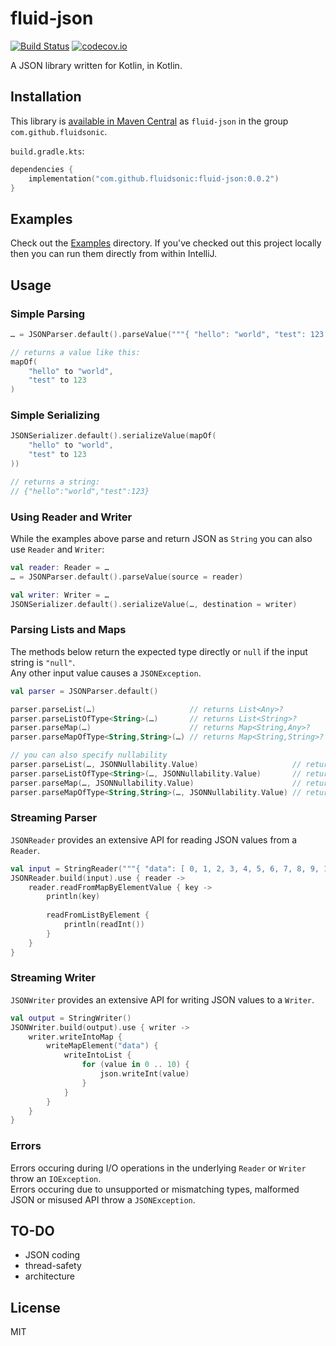 fluid-json
==========

[![Build Status](https://travis-ci.org/fluidsonic/fluid-json.svg?branch=master)](https://travis-ci.org/fluidsonic/fluid-json)
[![codecov.io](https://codecov.io/github/fluidsonic/fluid-json/coverage.svg?branch=master)](https://codecov.io/github/fluidsonic/fluid-json?branch=master)

A JSON library written for Kotlin, in Kotlin.



Installation
------------

This library is [available in Maven Central](https://search.maven.org/#search%7Cga%7C1%7Cg%3A%22com.github.fluidsonic%22%20a%3A%22fluid-json%22) as `fluid-json` in the group `com.github.fluidsonic`.

`build.gradle.kts`:
```kotlin
dependencies {
    implementation("com.github.fluidsonic:fluid-json:0.0.2")
}
```


Examples
--------

Check out the [Examples](https://github.com/fluidsonic/fluid-json/tree/master/Examples) directory. If you've checked out
this project locally then you can run them directly from within IntelliJ.



Usage
-----

### Simple Parsing

```kotlin
… = JSONParser.default().parseValue("""{ "hello": "world", "test": 123 }""")

// returns a value like this:
mapOf(
    "hello" to "world",
    "test" to 123
)
```

### Simple Serializing

```kotlin
JSONSerializer.default().serializeValue(mapOf(
    "hello" to "world",
    "test" to 123
))

// returns a string:
// {"hello":"world","test":123}
```

### Using Reader and Writer

While the examples above parse and return JSON as `String` you can also use `Reader` and `Writer`:

```kotlin
val reader: Reader = …
… = JSONParser.default().parseValue(source = reader)

val writer: Writer = …
JSONSerializer.default().serializeValue(…, destination = writer)
```

### Parsing Lists and Maps

The methods below return the expected type directly or `null` if the input string is `"null"`.  
Any other input value causes a `JSONException`.

```kotlin
val parser = JSONParser.default()

parser.parseList(…)                     // returns List<Any>?
parser.parseListOfType<String>(…)       // returns List<String>?
parser.parseMap(…)                      // returns Map<String,Any>?
parser.parseMapOfType<String,String>(…) // returns Map<String,String>?

// you can also specify nullability
parser.parseList(…, JSONNullability.Value)                     // returns List<Any?>?
parser.parseListOfType<String>(…, JSONNullability.Value)       // returns List<String?>?
parser.parseMap(…, JSONNullability.Value)                      // returns Map<String,Any?>?
parser.parseMapOfType<String,String>(…, JSONNullability.Value) // returns Map<String,String?>?
```


### Streaming Parser

`JSONReader` provides an extensive API for reading JSON values from a `Reader`.

```kotlin
val input = StringReader("""{ "data": [ 0, 1, 2, 3, 4, 5, 6, 7, 8, 9, 10 ] }""")
JSONReader.build(input).use { reader ->
    reader.readFromMapByElementValue { key ->
        println(key)
        
        readFromListByElement {
            println(readInt())
        }
    }
}
```


### Streaming Writer

`JSONWriter` provides an extensive API for writing JSON values to a `Writer`.

```kotlin
val output = StringWriter()
JSONWriter.build(output).use { writer ->
    writer.writeIntoMap {
        writeMapElement("data") {
            writeIntoList {
                for (value in 0 .. 10) {
                    json.writeInt(value)
                }
            }
        }
    }
}
```

### Errors

Errors occuring during I/O operations in the underlying `Reader` or `Writer` throw an `IOException`.  
Errors occuring due to unsupported or mismatching types, malformed JSON or misused API throw a `JSONException`.


TO-DO
-----

- JSON coding
- thread-safety
- architecture



License
-------

MIT
